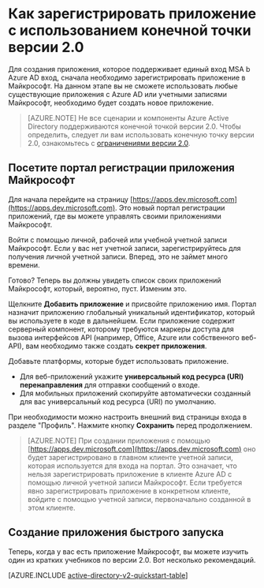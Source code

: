 <properties
	pageTitle="Регистрация приложения версии 2.0 | Microsoft Azure"
	description="Как зарегистрировать приложение в корпорации Майкрософт, чтобы использовать вход и доступ к службам Майкрософт с помощью конечной точки версии 2.0."
	services="active-directory"
	documentationCenter=""
	authors="dstrockis"
	manager="mbaldwin"
	editor=""/>

<tags
	ms.service="active-directory"
	ms.workload="identity"
	ms.tgt_pltfrm="na"
	ms.devlang="na"
	ms.topic="article"
	ms.date="09/16/2016"
	ms.author="dastrock"/>

# Как зарегистрировать приложение с использованием конечной точки версии 2.0

Для создания приложения, которое поддерживает единый вход MSA b Azure AD вход, сначала необходимо зарегистрировать приложение в Майкрософт. На данном этапе вы не сможете использовать любые существующие приложения с Azure AD или учетными записями Майкрософт, необходимо будет создать новое приложение.

> [AZURE.NOTE]
	Не все сценарии и компоненты Azure Active Directory поддерживаются конечной точкой версии 2.0. Чтобы определить, следует ли вам использовать конечную точку версии 2.0, ознакомьтесь с [ограничениями версии 2.0](active-directory-v2-limitations.md).

## Посетите портал регистрации приложения Майкрософт
Для начала перейдите на страницу [https://apps.dev.microsoft.com](https://apps.dev.microsoft.com). Это новый портал регистрации приложений, где вы можете управлять своими приложениями Майкрософт.

Войти с помощью личной, рабочей или учебной учетной записи Майкрософт. Если у вас нет учетной записи, зарегистрируйтесь для получения личной учетной записи. Вперед, это не займет много времени.

Готово? Теперь вы должны увидеть список своих приложений Майкрософт, который, вероятно, пуст. Изменим это.

Щелкните **Добавить приложение** и присвойте приложению имя. Портал назначит приложению глобальный уникальный идентификатор, который вы используете в коде в дальнейшем. Если приложение содержит серверный компонент, которому требуются маркеры доступа для вызова интерфейсов API (например, Office, Azure или собственного веб-API), вам необходимо также создать **секрет приложения**.
<!-- TODO: Link for app secrets -->

Добавьте платформы, которые будет использовать приложение.

- Для веб-приложений укажите **универсальный код ресурса (URI) перенаправления** для отправки сообщений о входе.
- Для мобильных приложений скопируйте автоматически созданный для вас универсальный код ресурса (URI) по умолчанию.

При необходимости можно настроить внешний вид страницы входа в разделе "Профиль". Нажмите кнопку **Сохранить** перед продолжением.

> [AZURE.NOTE] При создании приложения с помощью [https://apps.dev.microsoft.com](https://apps.dev.microsoft.com) оно будет зарегистрировано в главном клиенте учетной записи, которая используется для входа на портал. Это означает, что нельзя зарегистрировать приложение в клиенте Azure AD с помощью личной учетной записи Майкрософт. Если требуется явно зарегистрировать приложение в конкретном клиенте, войдите с помощью учетной записи, первоначально созданной в этом клиенте.

## Создание приложения быстрого запуска
Теперь, когда у вас есть приложение Майкрософт, вы можете изучить один из кратких учебников по версии 2.0. Вот несколько рекомендаций.

[AZURE.INCLUDE [active-directory-v2-quickstart-table](../../includes/active-directory-v2-quickstart-table.md)]

<!---HONumber=AcomDC_0921_2016-->